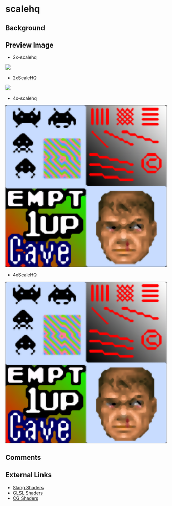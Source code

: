 # scalehq

## Background

## Preview Image

* 2x-scalehq

![](../image/shader/scalehq/2x-scalehq.png)

* 2xScaleHQ

![](../image/shader/scalehq/2xScaleHQ.png)

* 4x-scalehq

![](../image/shader/scalehq/4x-scalehq.png)

* 4xScaleHQ

![](../image/shader/scalehq/4xScaleHQ.png)


## Comments

## External Links

* [Slang Shaders](https://github.com/libretro/slang-shaders)
* [GLSL Shaders](https://github.com/libretro/glsl-shaders)
* [CG Shaders](https://github.com/libretro/common-shaders)
